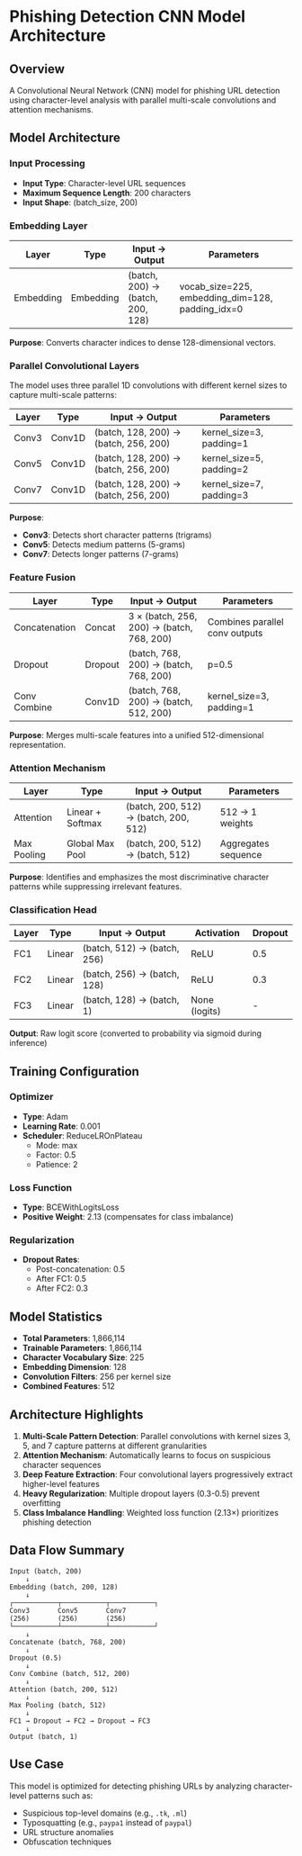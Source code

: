 # Phishing Detection CNN Model Architecture

## Overview

A Convolutional Neural Network (CNN) model for phishing URL detection using character-level analysis with parallel multi-scale convolutions and attention mechanisms.

## Model Architecture

### Input Processing

- **Input Type**: Character-level URL sequences
- **Maximum Sequence Length**: 200 characters
- **Input Shape**: (batch_size, 200)

### Embedding Layer

| Layer | Type | Input → Output | Parameters |
|-------|------|----------------|------------|
| Embedding | Embedding | (batch, 200) → (batch, 200, 128) | vocab_size=225, embedding_dim=128, padding_idx=0 |

**Purpose**: Converts character indices to dense 128-dimensional vectors.

### Parallel Convolutional Layers

The model uses three parallel 1D convolutions with different kernel sizes to capture multi-scale patterns:

| Layer | Type | Input → Output | Parameters |
|-------|------|----------------|------------|
| Conv3 | Conv1D | (batch, 128, 200) → (batch, 256, 200) | kernel_size=3, padding=1 |
| Conv5 | Conv1D | (batch, 128, 200) → (batch, 256, 200) | kernel_size=5, padding=2 |
| Conv7 | Conv1D | (batch, 128, 200) → (batch, 256, 200) | kernel_size=7, padding=3 |

**Purpose**: 
- **Conv3**: Detects short character patterns (trigrams)
- **Conv5**: Detects medium patterns (5-grams)
- **Conv7**: Detects longer patterns (7-grams)

### Feature Fusion

| Layer | Type | Input → Output | Parameters |
|-------|------|----------------|------------|
| Concatenation | Concat | 3 × (batch, 256, 200) → (batch, 768, 200) | Combines parallel conv outputs |
| Dropout | Dropout | (batch, 768, 200) → (batch, 768, 200) | p=0.5 |
| Conv Combine | Conv1D | (batch, 768, 200) → (batch, 512, 200) | kernel_size=3, padding=1 |

**Purpose**: Merges multi-scale features into a unified 512-dimensional representation.

### Attention Mechanism

| Layer | Type | Input → Output | Parameters |
|-------|------|----------------|------------|
| Attention | Linear + Softmax | (batch, 200, 512) → (batch, 200, 512) | 512 → 1 weights |
| Max Pooling | Global Max Pool | (batch, 200, 512) → (batch, 512) | Aggregates sequence |

**Purpose**: Identifies and emphasizes the most discriminative character patterns while suppressing irrelevant features.

### Classification Head

| Layer | Type | Input → Output | Activation | Dropout |
|-------|------|----------------|------------|---------|
| FC1 | Linear | (batch, 512) → (batch, 256) | ReLU | 0.5 |
| FC2 | Linear | (batch, 256) → (batch, 128) | ReLU | 0.3 |
| FC3 | Linear | (batch, 128) → (batch, 1) | None (logits) | - |

**Output**: Raw logit score (converted to probability via sigmoid during inference)

## Training Configuration

### Optimizer
- **Type**: Adam
- **Learning Rate**: 0.001
- **Scheduler**: ReduceLROnPlateau
  - Mode: max
  - Factor: 0.5
  - Patience: 2

### Loss Function
- **Type**: BCEWithLogitsLoss
- **Positive Weight**: 2.13 (compensates for class imbalance)

### Regularization
- **Dropout Rates**: 
  - Post-concatenation: 0.5
  - After FC1: 0.5
  - After FC2: 0.3

## Model Statistics

- **Total Parameters**: 1,866,114
- **Trainable Parameters**: 1,866,114
- **Character Vocabulary Size**: 225
- **Embedding Dimension**: 128
- **Convolution Filters**: 256 per kernel size
- **Combined Features**: 512

## Architecture Highlights

1. **Multi-Scale Pattern Detection**: Parallel convolutions with kernel sizes 3, 5, and 7 capture patterns at different granularities
2. **Attention Mechanism**: Automatically learns to focus on suspicious character sequences
3. **Deep Feature Extraction**: Four convolutional layers progressively extract higher-level features
4. **Heavy Regularization**: Multiple dropout layers (0.3-0.5) prevent overfitting
5. **Class Imbalance Handling**: Weighted loss function (2.13×) prioritizes phishing detection

## Data Flow Summary
```
Input (batch, 200)
    ↓
Embedding (batch, 200, 128)
    ↓
┌───────────┬───────────┬───────────┐
Conv3       Conv5       Conv7
(256)       (256)       (256)
└───────────┴───────────┴───────────┘
    ↓
Concatenate (batch, 768, 200)
    ↓
Dropout (0.5)
    ↓
Conv Combine (batch, 512, 200)
    ↓
Attention (batch, 200, 512)
    ↓
Max Pooling (batch, 512)
    ↓
FC1 → Dropout → FC2 → Dropout → FC3
    ↓
Output (batch, 1)
```

## Use Case

This model is optimized for detecting phishing URLs by analyzing character-level patterns such as:
- Suspicious top-level domains (e.g., `.tk`, `.ml`)
- Typosquatting (e.g., `paypa1` instead of `paypal`)
- URL structure anomalies
- Obfuscation techniques